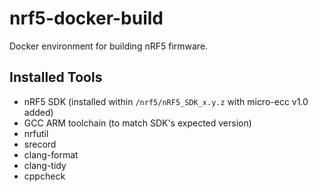 # nrf5-docker-build
Docker environment for building nRF5 firmware.

## Installed Tools

* nRF5 SDK (installed within `/nrf5/nRF5_SDK_x.y.z` with micro-ecc v1.0 added)
* GCC ARM toolchain (to match SDK's expected version)
* nrfutil
* srecord
* clang-format
* clang-tidy
* cppcheck

